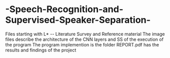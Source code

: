 # -Speech-Recognition-and-Supervised-Speaker-Separation-
Files starting with L* -- Literature Survey and Reference material
The image files describe the architecture of the CNN layers and SS of the execution of the program
The program implemention is the folder
REPORT.pdf has the results and findings of the project
